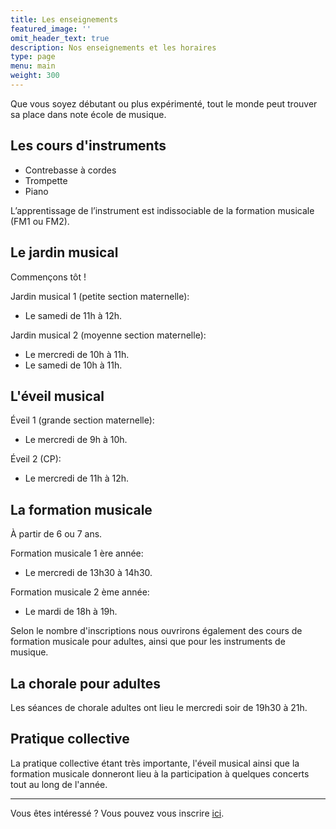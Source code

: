 ```yaml
---
title: Les enseignements
featured_image: ''
omit_header_text: true
description: Nos enseignements et les horaires
type: page
menu: main
weight: 300
---
```


Que vous soyez débutant ou plus expérimenté, tout le monde peut trouver sa place dans
note école de musique.


## Les cours d'instruments

- Contrebasse à cordes
- Trompette
- Piano

L’apprentissage de l’instrument est indissociable de la formation musicale (FM1 ou FM2).



## Le jardin musical

Commençons tôt !

Jardin musical 1 (petite section maternelle):
- Le samedi de 11h à 12h.

Jardin musical 2 (moyenne section maternelle):
- Le mercredi de 10h à 11h.
- Le samedi de 10h à 11h.


## L'éveil musical


Éveil 1 (grande section maternelle):
- Le mercredi de 9h à 10h.

Éveil 2 (CP):
- Le mercredi de 11h à 12h.


## La formation musicale

À partir de 6 ou 7 ans.

Formation musicale 1 ère année:
- Le mercredi de 13h30 à 14h30.

Formation musicale 2 ème année:
- Le mardi de 18h à 19h.

Selon le nombre d'inscriptions nous ouvrirons également des cours de formation musicale
pour adultes, ainsi que pour les instruments de musique.


## La chorale pour adultes

Les séances de chorale adultes ont lieu le mercredi soir de 19h30 à 21h.


## Pratique collective

La pratique collective étant très importante,
l'éveil musical ainsi que la formation musicale donneront lieu à la participation
à quelques concerts tout au long de l'année.



--- 

Vous êtes intéressé ? Vous pouvez vous inscrire [ici](/inscription).
